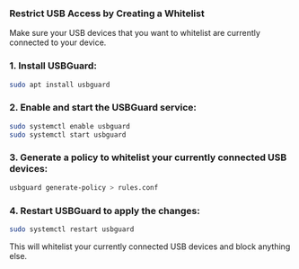 ### Restrict USB Access by Creating a Whitelist

Make sure your USB devices that you want to whitelist are currently connected to your device.

### 1. Install USBGuard:
```bash
sudo apt install usbguard
```

### 2. Enable and start the USBGuard service:
```bash
sudo systemctl enable usbguard
sudo systemctl start usbguard
```

### 3. Generate a policy to whitelist your currently connected USB devices:
```bash
usbguard generate-policy > rules.conf
```

### 4. Restart USBGuard to apply the changes:
```bash
sudo systemctl restart usbguard
```

This will whitelist your currently connected USB devices and block anything else.
